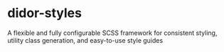 # didor-styles

A flexible and fully configurable SCSS framework for consistent styling, utility class generation, and easy-to-use style guides
